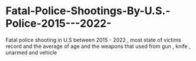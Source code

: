 # Fatal-Police-Shootings-By-U.S.-Police-2015---2022-
Fatal police shooting in U.S between 2015 - 2022 , most state of victims record and the average of age and the weapons that used from gun , knife , unarmed and vehicle 
